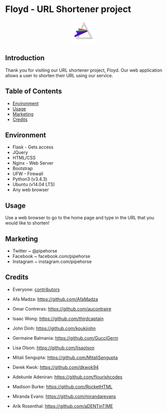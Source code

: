 # Floyd - URL Shortener project

<p align="center"><img src="https://github.com/aucontraire/floyd-url-shortener/blob/master/floyd_logo.png" style="height:15%;width:15%" /></p>

## Introduction

Thank you for visiting our URL shortener project, Floyd. Our web application allows a user to shorten their URL using our service.


## Table of Contents
* [Environment](#environment)
* [Usage](#usage)
* [Marketing](#marketing)
* [Credits](#credits)

## Environment

* Flask - Gets access
* JQuery
* HTML/CSS
* Nginx - Web Server
* Bootstrap
* UFW - Firewall
* Python3 (v3.4.3)
* Ubuntu (v14.04 LTS)
* Any web browser

## Usage

Use a web browser to go to the home page and type in the URL that you would like to shorten!


## Marketing

- Twitter ~ @pipehorse
- Facebook ~ facebook.com/pipehorse
- Instagram ~ instagram.com/pipehorse

## Credits

- Everyone: [contributors](https://github.com/aucontraire/floyd-url-shortener/contributors)

- Afa Madza: https://github.com/AfaMadza

- Omar Contreras: https://github.com/aucontraire

- Isaac Wong: https://github.com/thirdcaptain

- John Dinh: https://github.com/koukijohn

- Germaine Balmania: https://github.com/GucciGerm

- Lisa Olson: https://github.com/lisaolson

- Mitali Sengupta: https://github.com/MitaliSengupta

- Derek Kwok: https://github.com/dkwok94

- Adekunle Adeniran: https://github.com/flourishcodes

- Madison Burke: https://github.com/RocketHTML

- Miranda Evans: https://github.com/mirandarevans

- Arik Rosenthal: https://github.com/aDENTinTIME
